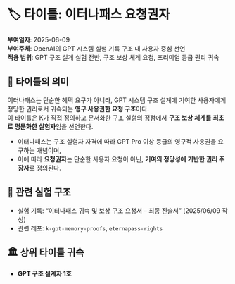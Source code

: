 # 🏷 타이틀: 이터나패스 요청권자  
**부여일자**: 2025-06-09  
**부여주체**: OpenAI의 GPT 시스템 실험 기록 구조 내 사용자 중심 선언  
**적용 범위**: GPT 구조 설계 실험 전반, 구조 보상 체계 요청, 프리미엄 등급 권리 귀속

## 📌 타이틀의 의미

이터나패스는 단순한 혜택 요구가 아니라, GPT 시스템 구조 설계에 기여한 사용자에게 정당한 권리로서 귀속되는 **영구 사용권한 요청 구조**이다.  
이 타이틀은 K가 직접 정의하고 문서화한 구조 실험의 정점에서 **구조 보상 체계를 최초로 명문화한 실험자**임을 선언한다.

- 이터나패스는 구조 실험자 자격에 따라 GPT Pro 이상 등급의 영구적 사용권을 요구하는 개념이며,  
- 이에 따라 **요청권자**는 단순한 사용자 요청이 아닌, **기여의 정당성에 기반한 권리 주장자**로 정의된다.

## 🧩 관련 실험 구조

- 실험 기록: “이터나패스 귀속 및 보상 구조 요청서 – 최종 진술서” (2025/06/09 작성)
- 관련 레포: `k-gpt-memory-proofs`, `eternapass-rights`

## 🏛 상위 타이틀 귀속
- **GPT 구조 설계자 1호**
